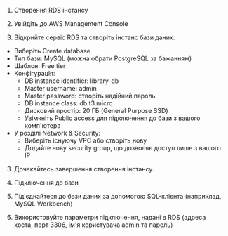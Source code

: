 1. Створення RDS інстансу

1. Увійдіть до AWS Management Console
2. Відкрийте сервіс RDS та створіть інстанс бази даних:
* Виберіть Create database
* Тип бази: MySQL (можна обрати PostgreSQL за бажанням)
* Шаблон: Free tier
* Конфігурація:
    * DB instance identifier: library-db
    * Master username: admin
    * Master password: створіть надійний пароль
    * DB instance class: db.t3.micro
    * Дисковий простір: 20 ГБ (General Purpose SSD)
    * Увімкніть Public access для підключення до бази з вашого комп'ютера
* У розділі Network & Security:
    * Виберіть існуючу VPC або створіть нову
    * Додайте нову security group, що дозволяє доступ лише з вашого IP
3. Дочекайтесь завершення створення інстансу.

2. Підключення до бази
1. Під'єднайтеся до бази даних за допомогою SQL-клієнта (наприклад, MySQL Workbench)
2. Використовуйте параметри підключення, надані в RDS (адреса хоста, порт 3306, ім'я користувача admin та пароль)